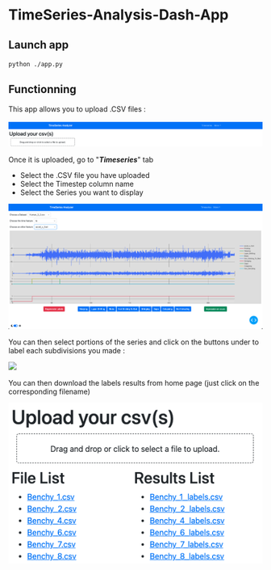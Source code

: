 # TimeSeries-Analysis-Dash-App

## Launch app

```bash
python ./app.py
```

## Functionning

This app allows you to upload .CSV files :<br><br>
<img src="./assets/Upload.png">

Once it is uploaded, go to "**_Timeseries_**" tab

- Select the .CSV file you have uploaded
- Select the Timestep column name
- Select the Series you want to display

<img src="./assets/Labeling.png">

You can then select portions of the series and click on the buttons under to label each subdivisions you made :

<img src="./assets/Example.gif">

You can then download the labels results from home page (just click on the corresponding filename)

<img src="./assets/Results.png">
